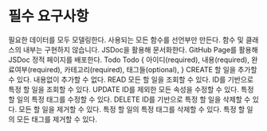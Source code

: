 # 필수 요구사항

필요한 데이터를 모두 모델링한다.
사용되는 모든 함수를 선언부만 만든다.
함수 및 클래스의 내부는 구현하지 않습니다.
JSDoc을 활용해 문서화한다.
GitHub Page를 활용해 JSDoc 정적 페이지를 배포한다.
Todo
Todo {
  아이디(required),
  내용(required),
  완료여부(required),
  카테고리(required),
  태그들(optional),
}
CREATE
할 일을 추가할 수 있다.
내용없이 추가할 수 없다.
READ
모든 할 일을 조회할 수 있다.
ID를 기반으로 특정 할 일을 조회할 수 있다.
UPDATE
ID를 제외한 모든 속성을 수정할 수 있다.
특정 할 일의 특정 태그를 수정할 수 있다.
DELETE
ID를 기반으로 특정 할 일을 삭제할 수 있다.
모든 할 일을 제거할 수 있다.
특정 할 일의 특정 태그를 삭제할 수 있다.
특정 할 일의 모든 태그를 제거할 수 있다.
